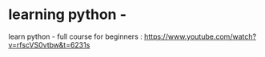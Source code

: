 # learning python - 

learn python - full course for beginners :
https://www.youtube.com/watch?v=rfscVS0vtbw&t=6231s

